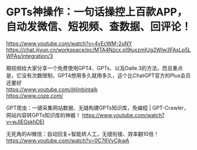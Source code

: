 # GPTs神操作：一句话操控上百款APP，自动发微信、短视频、查数据、回评论！
https://www.youtube.com/watch?v=4vEcWM-2uNY  
https://chat.jijyun.cn/workspace/pc/MTA4Nzcx.pI9luxzmIUg2WIw3FAsLp5LWFAs/integration/3  

期视频给大家分享一个免费使用GPT4、GPTs、以及Dalle.3的方法，而且重点是，它没有次数限制，GPT4想用多久就用多久，这个比ChatGPT官方的Plus会员还要好  
https://www.youtube.com/@linbintalk  
https://www.coze.com/  


GPT爬虫：一键采集网站数据、无缝构建GPTs知识库，免编程 | GPT-Crawler，网站内容转GPTs知识库的神器！
https://www.youtube.com/watch?v=wJIEGskhDEI  

无死角的AI微信：自动回复+智能转人工，无缝衔接、效率翻10倍！  
https://www.youtube.com/watch?v=0C76VvCjkwA  

